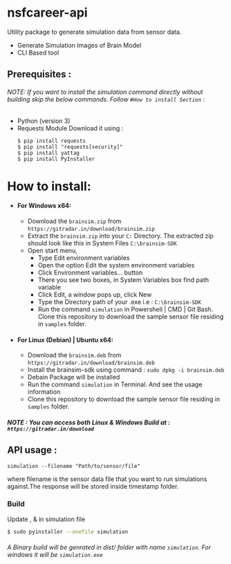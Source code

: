 # nsfcareer-api

Utility package to generate simulation data from sensor data.

  - Generate Simulation Images of Brain Model
  - CLI Based tool
## Prerequisites :
###### NOTE: If you want to install the simulation command directly without building skip the below commands. Follow ``#How to install Section`` : 
- Python (version 3)
- Requests Module Download it using : 
  ```
  $ pip install requests
  $ pip install "requests[security]" 
  $ pip install yattag
  $ pip install PyInstaller
  ```
# How to install:
 - #### For Windows x64: 
    - Download the `brainsim.zip` from `https://gitradar.in/download/brainsim.zip`
    - Extract the `brainsim.zip` into your `C:` Directory. The extracted zip should look like this in System Files `C:\brainsim-SDK`
    - Open start menu,
        - Type Edit environment variables
        - Open the option Edit the system environment variables
        - Click Environment variables... button
        - There you see two boxes, in System Variables box find path variable
        - Click Edit, a window pops up, click New
        - Type the Directory path of your .exe i.e : `C:\brainsim-SDK`
        - Run the command `simulation` in Powershell | CMD | Git Bash. Clone this repository to download the sample sensor file residing in `samples` folder.
- #### For Linux (Debian) | Ubuntu x64: 
    - Download the `brainsim.deb` from `https://gitradar.in/download/brainsim.deb`
    - Install the brainsim-sdk using command : `sudo dpkg -i brainsim.deb`
    - Debain Package will be installed
    - Run the command `simulation` in Terminal. And see the usage information
    - Clone this repository to download the sample sensor file residing in `samples` folder.
##### NOTE : You can access both Linux & Windows Build at : `https://gitradar.in/download`

## API usage : 
```
simulation --filename "Path/to/sensor/file"
```
where filename is the sensor data file that you want to run simulations against.The response will be stored inside timestamp folder.

### Build
Update <Git-Radar Username>,<Git-Radar Password> & <Simulation API URL> in simulation file
```sh
$ sudo pyinstaller --onefile simulation
```
###### A Binary build will be genrated in dist/ folder with name `simulation`. For windows it will be `simulation.exe`
